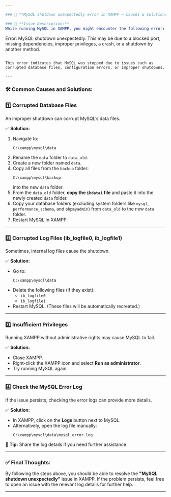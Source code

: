 ```yaml
---

### 🐛 **MySQL shutdown unexpectedly error in XAMPP – Causes & Solutions**

### 🚨 **Issue Description:**  
While running MySQL in XAMPP, you might encounter the following error:  
```
Error: MySQL shutdown unexpectedly.
This may be due to a blocked port, missing dependencies,
improper privileges, a crash, or a shutdown by another method.
```

This error indicates that MySQL was stopped due to issues such as corrupted database files, configuration errors, or improper shutdowns.

---
```


### 🛠️ **Common Causes and Solutions:**

### 1️⃣ **Corrupted Database Files**  
An improper shutdown can corrupt MySQL’s data files.

✅ **Solution:**  
1. Navigate to:  
   ```
   C:\xampp\mysql\data
   ```
2. Rename the `data` folder to `data_old`.  
3. Create a new folder named `data`.  
4. Copy all files from the `backup` folder:  
   ```
   C:\xampp\mysql\backup
   ```
   into the new `data` folder.  
5. From the `data_old` folder, **copy the `ibdata1` file** and paste it into the newly created `data` folder.  
6. Copy your database folders (excluding system folders like `mysql`, `performance_schema`, and `phpmyadmin`) from `data_old` to the new `data` folder.  
7. Restart MySQL in XAMPP.

---

### 2️⃣ **Corrupted Log Files (ib_logfile0, ib_logfile1)**  
Sometimes, internal log files cause the shutdown.

✅ **Solution:**  
- Go to:  
  ```
  C:\xampp\mysql\data
  ```
- Delete the following files (if they exist):  
  - `ib_logfile0`  
  - `ib_logfile1`  
- Restart MySQL. (These files will be automatically recreated.)

---

### 3️⃣ **Insufficient Privileges**  
Running XAMPP without administrative rights may cause MySQL to fail.

✅ **Solution:**  
- Close XAMPP.  
- Right-click the XAMPP icon and select **Run as administrator**.  
- Try running MySQL again.

---

### 4️⃣ **Check the MySQL Error Log**  
If the issue persists, checking the error logs can provide more details.

✅ **Solution:**  
- In XAMPP, click on the **Logs** button next to MySQL.  
- Alternatively, open the log file manually:  
  ```
  C:\xampp\mysql\data\mysql_error.log
  ```
🔎 **Tip:** Share the log details if you need further assistance.

---

### ✅ **Final Thoughts:**  
By following the steps above, you should be able to resolve the **"MySQL shutdown unexpectedly"** issue in XAMPP. If the problem persists, feel free to open an issue with the relevant log details for further help.

---
